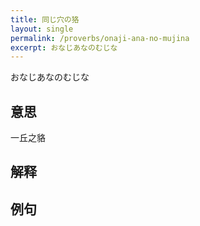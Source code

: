 ```yaml
---
title: 同じ穴の狢
layout: single
permalink: /proverbs/onaji-ana-no-mujina
excerpt: おなじあなのむじな
---
```


おなじあなのむじな

## 意思

一丘之貉

## 解释

## 例句

